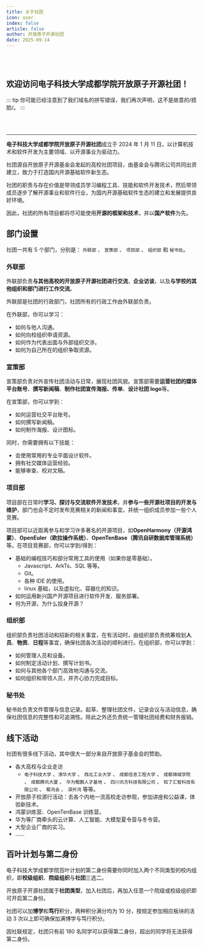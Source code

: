 ```yaml
---
title: 关于社团
icon: user
index: false
article: false
author: 开放原子开源社团
date: 2025-09-14
---
```


<br />
<br />

## 欢迎访问**电子科技大学成都学院开放原子开源社团**！

::: tip 你可能已经注意到了我们域名的拼写错误，我们再次声明，这不是故意的/捂脸/。
:::

<br />
<br />

---

**电子科技大学成都学院开放原子开源社团**成立于 2024 年 1 月 11 日，以计算机技术和软件开发为主要领域、以开源事业为驱动力。

社团源自开放原子开源基金会发起的高校社团项目，由基金会与腾讯公司共同出资建立，致力于打造国内开源基础软件新生态。

社团的职责与存在价值是带领成员学习编程工具、技能和软件开发技术，然后带领成员逐步了解开源事业和软件行业，为国内开源基础软件生态的建立和发展提供良好环境。

因此，社团的所有项目都将尽可能使用**开源的框架和技术**，并以**国产软件**为先。

## 部门设置

社团一共有 5 个部门，分别是： `外联部` 、 `宣策部` 、 `项目部` 、 `组织部` 和 `秘书处`。

### 外联部

外联部负责**与其他高校的开放原子开源社团进行交流**，**企业访谈**，以及**与学校的其他组织和部门进行工作交流**。

外联部是社团的行政部门，社团所有的行政工作由外联部负责。

在外联部，你可以学习：

- 如何与他人沟通。
- 如何向校组织申请资源。
- 如何作为代表出面与外部组织交涉。
- 如何为自己所在的组织争取资源。

### 宣策部

宣策部负责对外宣传社团活动与日常，展现社团风貌。宣策部需要**运营社团的媒体平台账号**、**撰写新闻稿**、**制作社团宣传海报、传单**、**设计社团 logo**等。

在宣策部，你可以学到：

- 如何运营社交平台账号。
- 如何撰写新闻稿。
- 如何制作海报、设计图标。

同时，你需要拥有以下技能：

- 会使用常用的专业平面设计软件。
- 拥有社交媒体运营经验。
- 能够审查、校对文稿。

### 项目部

项目部在日常时**学习、探讨与交流软件开发技术**，并**参与一些开源社项目的开发与维护**，部门也会不定时发布竞赛相关的新闻和事宜。并统一组织成员参加一些个人竞赛。

项目部可以近距离参与和学习许多著名的开源项目，如**OpenHarmony（开源鸿蒙）**、**OpenEuler（欧拉操作系统）**、**OpenTenBase（腾讯自研数据库管理系统）** 等。在项目竞赛部，你可以学到/得到：

- 基础的编程技巧和部分常用工具的使用（如果你是零基础）。
  - Javascript、ArkTs、SQL 等等。
  - Git。
  - 各种 IDE 的使用。
  - linux 基础，以及虚拟化、容器化的知识。
- 如何运用新兴国产开源项目进行软件开发、服务部署。
- 何为开源，为什么投身开源？

### 组织部

组织部负责社团活动和招新的相关事宜，在有活动时，由组织部负责统筹规划**人员**、**物资**、**日程**等事宜，确保社团各次活动的顺利进行。在组织部，你可以学到：

- 如何管理人员和设备。
- 如何制定活动计划、撰写计划书。
- 如何与其他各个部门高效地沟通与交流。
- 如何组织和带领人员，并齐心协力完成目标。

### 秘书处

秘书处负责文件管理与信息记录。起草、整理社团文件，记录会议与活动信息，确保社团信息的完整性和可追溯性。除此之外还负责统一管理社团经费和财务报销。

## 线下活动

社团有很多线下活动，其中很大一部分来自开放原子基金会的赞助。

- 各大高校与企业走访
  - `电子科技大学` 、`清华大学` 、 `西北工业大学` 、 `成都信息工程大学` 、 `成都锦城学院` 、 `成都腾讯大厦` 、 `华为鲲鹏人才基地` 、 `四川讯方科技有限公司` 、 `知了汇智科技有限公司` 、 `蜀鸿会` 、 `深开鸿` 等等。
- 开放原子校源行活动：去各个内地一流高校走访参观，参加讲座和公益课，体验新技术。
- 鸿蒙训练营、OpenTenBase 训练营。
- 华为等厂商牵头的云计算、人工智能、大模型夏令营与冬令营。
- 大型企业厂商的实习。
- ......

## 百叶计划与第二身份

电子科技大学成都学院百叶计划的第二身份需要你同时加入两个不同类型的校内组织，即**校级组织**、**院级组织**与**社团**三选二。

开放原子开源社团属于**社团类型**，加入社团后，再加入任意一个院级或校级组织即可开启第二身份。

社团可以加**博学**和**笃行**积分，两种积分满分均为 10 分，按规定参加相应板块的活动 3 次以上即可确保加满博学与笃行积分。

因社联规定，社团只有前 180 名同学可以获得第二身份，超出的同学将无法获得第二身份。

